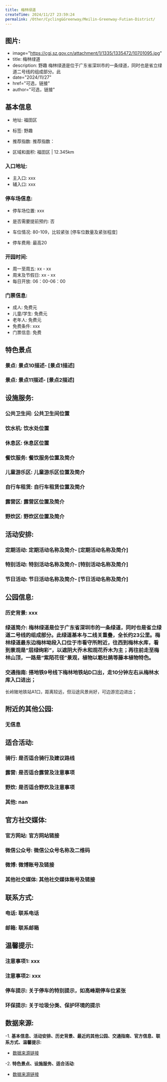```yaml
---
title: 梅林绿道
createTime: 2024/11/27 23:59:24
permalink: /Other/Cycling&Greenway/Meilin-Greenway-Futian-District/
---
```

## 图片:
- image="https://cgj.sz.gov.cn/attachment/1/1335/1335472/10701095.jpg"
- title: 梅林绿道
- description: 野趣 梅林绿道是位于广东省深圳市的一条绿道，同时也是省立绿道二号线的组成部分。此
- date="2024/11/27"
- href="可选，链接"
- author="可选，链接"
## 基本信息

- 地址: 福田区

- 标签: 野趣

- 推荐指数: 推荐指数：

- 区域和面积: 福田区 | 12.345km

### 入口地址:
- 主入口: xxx
- 辅入口: xxx
### 停车场信息:
- 停车场位置: xxx

- 是否需要提前预约: 否

- 车位情况: 80-109，比较紧张 [停车位数量及紧张程度]

- 停车费用: 最高20

### 开园时间:
- 周一至周五: xx - xx
- 周末及节假日: xx - xx
- 每日开放: 06：00-06：00

### 门票信息:
- 成人: 免费元
- 儿童/学生: 免费元
- 老年人: 免费元
- 免费条件: xxx
- 门票信息: 免费
## 特色景点
### 景点: 景点10描述- [景点1描述]
### 景点: 景点11描述- [景点2描述]
## 设施服务:
### 公共卫生间: 公共卫生间位置
### 饮水机: 饮水处位置
### 休息区: 休息区位置
### 餐饮服务: 餐饮服务位置及简介
### 儿童游乐区: 儿童游乐区位置及简介
### 自行车租赁: 自行车租赁位置及简介
### 露营区: 露营区位置及简介
### 野炊区: 野炊区位置及简介

## 活动安排:
### 定期活动: 定期活动名称及简介- [定期活动名称及简介]
### 特别活动: 特别活动名称及简介- [特别活动名称及简介]
### 节日活动: 节日活动名称及简介- [节日活动名称及简介]
## 公园信息:
### 历史背景: xxx
### 绿道简介: 梅林绿道是位于广东省深圳市的一条绿道，同时也是省立绿道二号线的组成部分。此绿道基本与二线关重叠，全长约23公里。梅林绿道最东边梅林坳段入口位于市看守所附近，往西到梅林水库，看到景观是“层绿绚彩”，以遮阴大乔木和观花乔木为主；再往前走至梅林山顶，一路是“紫陌花径”景观，植物以簕杜鹃等藤本植物特色。
### 交通指南: 搭地铁9号线下梅林地铁站D口出，走10分钟左右从梅林水库入口进出；
长岭陂地铁站A1口，距离较远，但沿途风景尚好，可边游览边进出；

## 附近的其他公园:
### 无信息

## 适合活动:
### 骑行: 是否适合骑行及建议路线
### 露营: 是否适合露营及注意事项
### 野炊: 是否适合野炊及注意事项
### 其他: nan

## 官方社交媒体:
### 官方网站: 官方网站链接
### 微信公众号: 微信公众号名称及二维码
### 微博: 微博账号及链接
### 其他社交媒体: 其他社交媒体账号及链接

## 联系方式:
### 电话: 联系电话
### 邮箱: 联系邮箱

## 温馨提示:
### 注意事项1: xxx
### 注意事项2: xxx
### 停车提示: 关于停车的特别提示，如高峰期停车位紧张
### 环保提示: 关于垃圾分类、保护环境的提示

## 数据来源:
-1. **基本信息、活动安排、历史背景、最近的其他公园、交通指南、官方信息、联系方式、温馨提示**:
- [数据来源链接](https://cgj.sz.gov.cn/xsmh/gysz/szld/content/post_10701095.html)

-2. **特色景点、设施服务、适合活动**:
- [数据来源链接](https://cgj.sz.gov.cn/xsmh/gysz/szld/content/post_10701095.html)


